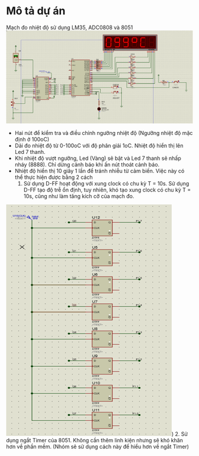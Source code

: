 # Mô tả dự án
Mạch đo nhiệt độ sử dụng LM35, ADC0808 và 8051
![plot](https://github.com/PhamVietThinh2803/Temperature-Measuring-Circuit/blob/main/Simulation%20Circuit.png)
+ Hai nút để kiểm tra và điều chỉnh ngưỡng nhiệt độ (Ngưỡng nhiệt độ mặc định ở 100oC)
+ Dải đo nhiệt độ từ 0-100oC với độ phân giải 1oC. Nhiệt độ hiển thị lên Led 7 thanh.
+ Khi nhiệt độ vượt ngưỡng, Led (Vàng) sẽ bật và Led 7 thanh sẽ nhấp nháy (8888). Chỉ dừng cảnh báo khi ấn nút thoát cảnh báo.
+ Nhiệt độ hiển thị 10 giây 1 lần để tránh nhiễu từ cảm biến. Việc này có thể thực hiện được bằng 2 cách 
  1. Sử dụng D-FF hoạt động với xung clock có chu kỳ T = 10s. Sử dụng D-FF tạo độ trễ ổn định, tuy nhiên, khó tạo xung clock có chu kỳ T = 10s, cũng như làm tăng kích cỡ của mạch đo.


![plot](https://github.com/PhamVietThinh2803/Temperature-Measuring-Circuit/blob/main/D-FF.png))
  2. Sử dụng ngắt Timer của 8051. Không cần thêm linh kiện nhưng sẽ khó khăn hơn về phần mềm. (Nhóm sẽ sử dụng cách này để hiểu hơn về ngắt Timer)
